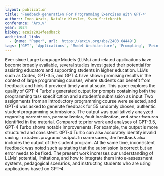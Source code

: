 ```yaml
---
layout: publication
title: 'Feedback-generation For Programming Exercises With GPT-4'
authors: Imen Azaiz, Natalie Kiesler, Sven Strickroth
conference: "Arxiv"
year: 2024
bibkey: azaiz2024feedback
additional_links:
  - {name: "Paper", url: 'https://arxiv.org/abs/2403.04449'}
tags: ['GPT', 'Applications', 'Model Architecture', 'Prompting', 'Reinforcement Learning']
---
```

Ever since Large Language Models (LLMs) and related applications have become
broadly available, several studies investigated their potential for assisting
educators and supporting students in higher education. LLMs such as Codex,
GPT-3.5, and GPT 4 have shown promising results in the context of large
programming courses, where students can benefit from feedback and hints if
provided timely and at scale. This paper explores the quality of GPT-4 Turbo's
generated output for prompts containing both the programming task specification
and a student's submission as input. Two assignments from an introductory
programming course were selected, and GPT-4 was asked to generate feedback for
55 randomly chosen, authentic student programming submissions. The output was
qualitatively analyzed regarding correctness, personalization, fault
localization, and other features identified in the material. Compared to prior
work and analyses of GPT-3.5, GPT-4 Turbo shows notable improvements. For
example, the output is more structured and consistent. GPT-4 Turbo can also
accurately identify invalid casing in student programs' output. In some cases,
the feedback also includes the output of the student program. At the same time,
inconsistent feedback was noted such as stating that the submission is correct
but an error needs to be fixed. The present work increases our understanding of
LLMs' potential, limitations, and how to integrate them into e-assessment
systems, pedagogical scenarios, and instructing students who are using
applications based on GPT-4.

